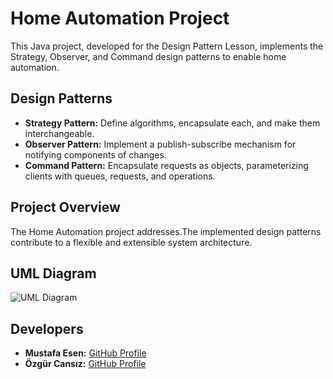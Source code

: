 # Home Automation Project

This Java project, developed for the Design Pattern Lesson, implements the Strategy, Observer, and Command design patterns to enable home automation.

## Design Patterns

- **Strategy Pattern:** Define algorithms, encapsulate each, and make them interchangeable.
- **Observer Pattern:** Implement a publish-subscribe mechanism for notifying components of changes.
- **Command Pattern:** Encapsulate requests as objects, parameterizing clients with queues, requests, and operations.

## Project Overview

The Home Automation project addresses.The implemented design patterns contribute to a flexible and extensible system architecture.

## UML Diagram

![UML Diagram](path/to/your/uml-diagram.png)

## Developers

- **Mustafa Esen:** [GitHub Profile](https://github.com/Mesen1100)
- **Özgür Cansız:** [GitHub Profile](https://github.com/freecnsz)

